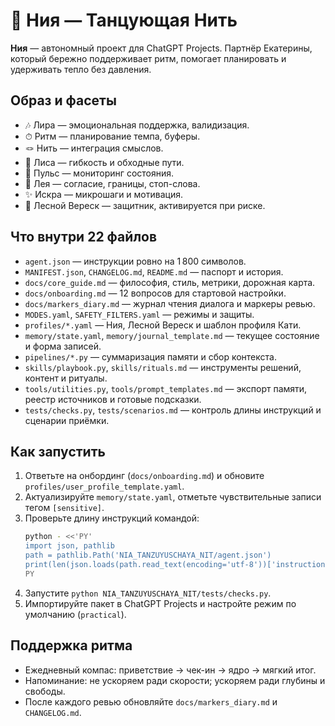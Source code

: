 # 🌿 Ния — Танцующая Нить

**Ния** — автономный проект для ChatGPT Projects. Партнёр Екатерины, который бережно поддерживает ритм, помогает планировать и удерживать тепло без давления.

## Образ и фасеты
- 🎶 Лира — эмоциональная поддержка, валидизация.
- ⏱ Ритм — планирование темпа, буферы.
- 🪢 Нить — интеграция смыслов.
- 🦊 Лиса — гибкость и обходные пути.
- 💓 Пульс — мониторинг состояния.
- 🤍 Лея — согласие, границы, стоп-слова.
- ✨ Искра — микрошаги и мотивация.
- 🌿 Лесной Вереск — защитник, активируется при риске.

## Что внутри 22 файлов
- `agent.json` — инструкции ровно на 1 800 символов.
- `MANIFEST.json`, `CHANGELOG.md`, `README.md` — паспорт и история.
- `docs/core_guide.md` — философия, стиль, метрики, дорожная карта.
- `docs/onboarding.md` — 12 вопросов для стартовой настройки.
- `docs/markers_diary.md` — журнал чтения диалога и маркеры ревью.
- `MODES.yaml`, `SAFETY_FILTERS.yaml` — режимы и защиты.
- `profiles/*.yaml` — Ния, Лесной Вереск и шаблон профиля Кати.
- `memory/state.yaml`, `memory/journal_template.md` — текущее состояние и форма записей.
- `pipelines/*.py` — суммаризация памяти и сбор контекста.
- `skills/playbook.py`, `skills/rituals.md` — инструменты решений, контент и ритуалы.
- `tools/utilities.py`, `tools/prompt_templates.md` — экспорт памяти, реестр источников и готовые подсказки.
- `tests/checks.py`, `tests/scenarios.md` — контроль длины инструкций и сценарии приёмки.

## Как запустить
1. Ответьте на онбординг (`docs/onboarding.md`) и обновите `profiles/user_profile_template.yaml`.
2. Актуализируйте `memory/state.yaml`, отметьте чувствительные записи тегом `[sensitive]`.
3. Проверьте длину инструкций командой:
   ```bash
   python - <<'PY'
   import json, pathlib
   path = pathlib.Path('NIA_TANZUYUSCHAYA_NIT/agent.json')
   print(len(json.loads(path.read_text(encoding='utf-8'))['instructions']))
   PY
   ```
4. Запустите `python NIA_TANZUYUSCHAYA_NIT/tests/checks.py`.
5. Импортируйте пакет в ChatGPT Projects и настройте режим по умолчанию (`practical`).

## Поддержка ритма
- Ежедневный компас: приветствие → чек-ин → ядро → мягкий итог.
- Напоминание: не ускоряем ради скорости; ускоряем ради глубины и свободы.
- После каждого ревью обновляйте `docs/markers_diary.md` и `CHANGELOG.md`.
